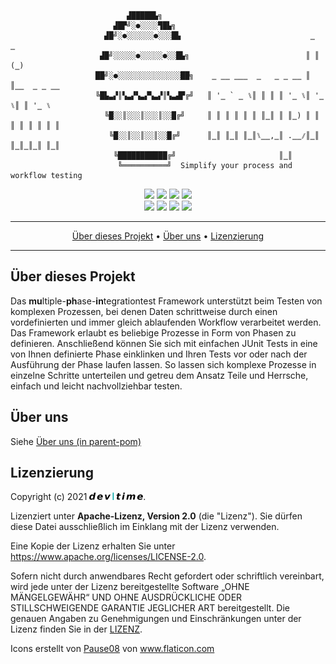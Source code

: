 <pre><code>
                          ▟█████▙╗                                               
                       ▟█▛╝░●░░░░▜█▙╗                                            
                     ▟█╝░●░░░░░░●░░░█▙                             ‗     ‗       
                    ▟█╝░░░░░●░░░░░●░░█▙╗                          ║ ║   (‗)      
                   ██╝░●░░░░░░░░░░░░░░██╗    ‗ ‗‗ ‗‗‗  ‗   ‗ ‗ ‗‗ ║ ║‗‗  ‗ ‗ ‗‗  
                   ╚█▙▃▞║▚▃▞▚▃▞▚▃▞║▚▃▟▛╔╝   ║ '‗ ` ‗ ⑊║ ║ ║ ║ '‗ ⑊║ '‗ ⑊║ ║ '‗ ⑊ 
                     ╚█░░║░░░║░░░║░░█╔╝     ║ ║ ║ ║ ║ ║ ║‗║ ║ ║‗) ║ ║ ║ ║ ║ ║ ║ ║
                      ╚█░░║░░║░░║░░█╔╝      ║‗║ ║‗║ ║‗║⑊‗‗,‗║ .‗‗ ⃫║‗║ ║‗║‗║‗║ ║‗║
                       ╚███████████╔╝                       ║‗║                  
                        ╚══════════╝  Simplify your process and workflow testing 
</code></pre>

<p align="center">
    <a href="https://github.com/dev-time-tpw/muphin-framework/actions/workflows/build-job.yml" title="Build Job"><img src="https://img.shields.io/github/workflow/status/dev-time-tpw/muphin-framework/Run%20snapshot%20build-job?logo=GitHub"></a>
    <a href="https://github.com/dev-time-tpw/muphin-framework/actions/workflows/quality-job.yml" title="Quality Job"><img src="https://img.shields.io/github/workflow/status/dev-time-tpw/muphin-framework/Run%20quality%20build-job?label=quality-build&logo=GitHub"></a>
    <a href="https://github.com/dev-time-tpw/muphin-framework/blob/main/LICENSE" title="License"><img src="https://img.shields.io/github/license/dev-time-tpw/muphin-framework?logo=GitHub"></a>
    <a href="https://github.com/dev-time-tpw/muphin-framework" title="Last Commit"><img src="https://img.shields.io/github/last-commit/dev-time-tpw/muphin-framework?logo=GitHub"></a>
	<br>    
    <a href="https://sonarcloud.io/dashboard?id=devtime_muphin-framework" title="Quality Gate"><img src="https://sonarcloud.io/api/project_badges/measure?project=devtime_muphin-framework&metric=alert_status"></a>
    <a href="https://sonarcloud.io/dashboard?id=devtime_muphin-framework" title="Successful tests"><img src="https://img.shields.io/sonar/test_success_density/devtime_muphin-framework?logo=SonarCloud&server=https%3A%2F%2Fsonarcloud.io"></a>
    <a href="https://sonarcloud.io/dashboard?id=devtime_muphin-framework" title="Coverage"><img src="https://sonarcloud.io/api/project_badges/measure?project=devtime_muphin-framework&metric=coverage"></a>
    <a href="https://sonarcloud.io/dashboard?id=devtime_muphin-framework" title="Lines of code"><img src="https://sonarcloud.io/api/project_badges/measure?project=devtime_muphin-framework&metric=ncloc"></a>
</p>

<hr />
<p align="center">
    <a href="#über-dieses-projekt">Über dieses Projekt</a> •
    <a href="#über-uns">Über uns</a> •
    <a href="#lizenzierung">Lizenzierung</a>
</p>
<hr />

## Über dieses Projekt

Das <b>mu</b>ltiple-<b>ph</b>ase-<b>in</b>tegrationtest Framework unterstützt beim Testen von komplexen Prozessen, bei denen Daten schrittweise durch einen vordefinierten und immer gleich ablaufenden Workflow verarbeitet werden. Das Framework erlaubt es beliebige Prozesse in Form von Phasen zu definieren. Anschließend können Sie sich mit einfachen JUnit Tests in eine von Ihnen definierte Phase einklinken und Ihren Tests vor oder nach der Ausführung der Phase laufen lassen. So lassen sich komplexe Prozesse in einzelne Schritte unterteilen und getreu dem Ansatz Teile und Herrsche, einfach und leicht nachvollziehbar testen.

## Über uns

Siehe <a href="https://github.com/dev-time-tpw/parent-pom#über-uns">Über uns (in parent-pom)</a>

## Lizenzierung

Copyright (c) 2021 <img src="https://raw.githubusercontent.com/dev-time-tpw/parent-pom/main/images/dev-time-86x12.png">.

Lizenziert unter **Apache-Lizenz, Version 2.0** (die "Lizenz"). Sie dürfen diese Datei ausschließlich im Einklang mit 
der Lizenz verwenden.

Eine Kopie der Lizenz erhalten Sie unter https://www.apache.org/licenses/LICENSE-2.0.

Sofern nicht durch anwendbares Recht gefordert oder schriftlich vereinbart, wird jede unter der Lizenz bereitgestellte 
Software „OHNE MÄNGELGEWÄHR“ UND OHNE AUSDRÜCKLICHE ODER STILLSCHWEIGENDE GARANTIE JEGLICHER ART bereitgestellt. 
Die genauen Angaben zu Genehmigungen und Einschränkungen unter der Lizenz finden Sie in der [LIZENZ](LICENSE).


<div>Icons erstellt von <a href="https://www.flaticon.com/de/autoren/pause08" title="Pause08">Pause08</a> von <a href="https://www.flaticon.com/de/" title="Flaticon">www.flaticon.com</a></div>
